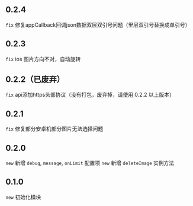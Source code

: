 ## 0.2.4
`fix` 修复appCallback回调json数据双层双引号问题（里层双引号替换成单引号）

## 0.2.3
`fix` ios 图片方向不对，自动旋转

## 0.2.2（已废弃）
`fix` api添加https头部协议（没有打包，废弃掉，请使用 0.2.2 以上版本）

## 0.2.1

`fix` 修复部分安卓机部分图片无法选择问题

## 0.2.0

`new` 新增 `debug`, `message`, `onLimit` 配置项
`new` 新增 `deleteImage` 实例方法

## 0.1.0

`new` 初始化模块
